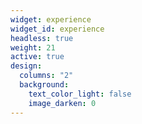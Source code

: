 ```yaml
---
widget: experience
widget_id: experience
headless: true
weight: 21
active: true
design:
  columns: "2"
  background:
    text_color_light: false
    image_darken: 0
---
```

